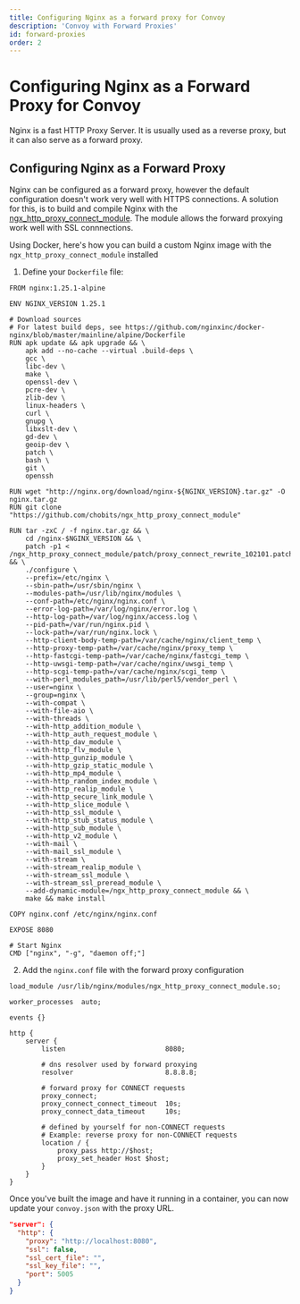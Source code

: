 ```yaml
---
title: Configuring Nginx as a forward proxy for Convoy
description: 'Convoy with Forward Proxies'
id: forward-proxies
order: 2
---
```


# Configuring Nginx as a Forward Proxy for Convoy

Nginx is a fast HTTP Proxy Server. It is usually used as a reverse proxy, but it can also serve as a forward proxy.

## Configuring Nginx as a Forward Proxy
Nginx can be configured as a forward proxy, however the default configuration doesn't work very well with HTTPS connections. A solution for this, is to build and compile Nginx with the [ngx_http_proxy_connect_module](https://github.com/chobits/ngx_http_proxy_connect_module). The module allows the forward proxying work well with SSL connnections. 

Using Docker, here's how you can build a custom Nginx image with the `ngx_http_proxy_connect_module` installed

1. Define your `Dockerfile` file:

```
FROM nginx:1.25.1-alpine

ENV NGINX_VERSION 1.25.1

# Download sources
# For latest build deps, see https://github.com/nginxinc/docker-nginx/blob/master/mainline/alpine/Dockerfile
RUN apk update && apk upgrade && \
    apk add --no-cache --virtual .build-deps \
    gcc \
    libc-dev \
    make \
    openssl-dev \
    pcre-dev \
    zlib-dev \
    linux-headers \
    curl \
    gnupg \
    libxslt-dev \
    gd-dev \
    geoip-dev \
    patch \
    bash \
    git \
    openssh

RUN wget "http://nginx.org/download/nginx-${NGINX_VERSION}.tar.gz" -O nginx.tar.gz
RUN git clone "https://github.com/chobits/ngx_http_proxy_connect_module"

RUN tar -zxC / -f nginx.tar.gz && \
    cd /nginx-$NGINX_VERSION && \
    patch -p1 < /ngx_http_proxy_connect_module/patch/proxy_connect_rewrite_102101.patch && \
    ./configure \
    --prefix=/etc/nginx \
    --sbin-path=/usr/sbin/nginx \
    --modules-path=/usr/lib/nginx/modules \
    --conf-path=/etc/nginx/nginx.conf \
    --error-log-path=/var/log/nginx/error.log \
    --http-log-path=/var/log/nginx/access.log \
    --pid-path=/var/run/nginx.pid \
    --lock-path=/var/run/nginx.lock \
    --http-client-body-temp-path=/var/cache/nginx/client_temp \
    --http-proxy-temp-path=/var/cache/nginx/proxy_temp \
    --http-fastcgi-temp-path=/var/cache/nginx/fastcgi_temp \
    --http-uwsgi-temp-path=/var/cache/nginx/uwsgi_temp \
    --http-scgi-temp-path=/var/cache/nginx/scgi_temp \
    --with-perl_modules_path=/usr/lib/perl5/vendor_perl \
    --user=nginx \
    --group=nginx \
    --with-compat \
    --with-file-aio \
    --with-threads \
    --with-http_addition_module \
    --with-http_auth_request_module \
    --with-http_dav_module \
    --with-http_flv_module \
    --with-http_gunzip_module \
    --with-http_gzip_static_module \
    --with-http_mp4_module \
    --with-http_random_index_module \
    --with-http_realip_module \
    --with-http_secure_link_module \
    --with-http_slice_module \
    --with-http_ssl_module \
    --with-http_stub_status_module \
    --with-http_sub_module \
    --with-http_v2_module \
    --with-mail \
    --with-mail_ssl_module \
    --with-stream \
    --with-stream_realip_module \
    --with-stream_ssl_module \
    --with-stream_ssl_preread_module \
    --add-dynamic-module=/ngx_http_proxy_connect_module && \
    make && make install

COPY nginx.conf /etc/nginx/nginx.conf

EXPOSE 8080

# Start Nginx
CMD ["nginx", "-g", "daemon off;"]

```

2. Add the `nginx.conf` file with the forward proxy configuration

```nginx
load_module /usr/lib/nginx/modules/ngx_http_proxy_connect_module.so;

worker_processes  auto;

events {}

http {
    server {
        listen                         8080;

        # dns resolver used by forward proxying
        resolver                       8.8.8.8;

        # forward proxy for CONNECT requests
        proxy_connect;
        proxy_connect_connect_timeout  10s;
        proxy_connect_data_timeout     10s;

        # defined by yourself for non-CONNECT requests
        # Example: reverse proxy for non-CONNECT requests
        location / {
            proxy_pass http://$host;
            proxy_set_header Host $host;
        }
    }
}
```

Once you've built the image and have it running in a container, you can now update your `convoy.json` with the proxy URL.

```json
"server": {
  "http": {
    "proxy": "http://localhost:8080",
    "ssl": false,
    "ssl_cert_file": "",
    "ssl_key_file": "",
    "port": 5005
  }
}
```